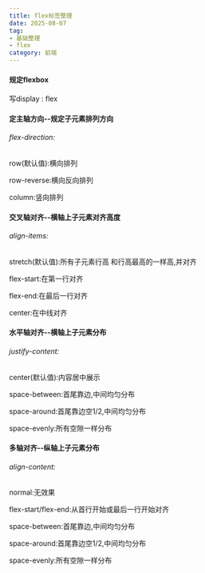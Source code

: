 ```yaml
---
title: flex标签整理
date: 2025-08-07
tag: 
- 基础整理
- flex
category: 前端
---
```

#### 规定flexbox
<p>写display : flex</p>

#### 定主轴方向--规定子元素排列方向
###### flex-direction:
<p>row(默认值):横向排列</p>
<p>row-reverse:横向反向排列</p>
<p>column:竖向排列</p>

#### 交叉轴对齐--横轴上子元素对齐高度
###### align-items:
<p>stretch(默认值):所有子元素行高 和行高最高的一样高,并对齐</p>
<p>flex-start:在第一行对齐</p>
<p>flex-end:在最后一行对齐</p>
<p>center:在中线对齐</p>

#### 水平轴对齐--横轴上子元素分布
###### justify-content:
<p>center(默认值):内容居中展示</p>
<p>space-between:首尾靠边,中间均匀分布</p>
<p>space-around:首尾靠边空1/2,中间均匀分布</p>
<p>space-evenly:所有空隙一样分布</p>

#### 多轴对齐--纵轴上子元素分布
###### align-content:
<p>normal:无效果</p>
<p>flex-start/flex-end:从首行开始或最后一行开始对齐</p>
<p>space-between:首尾靠边,中间均匀分布</p>
<p>space-around:首尾靠边空1/2,中间均匀分布</p>
<p>space-evenly:所有空隙一样分布</p>






